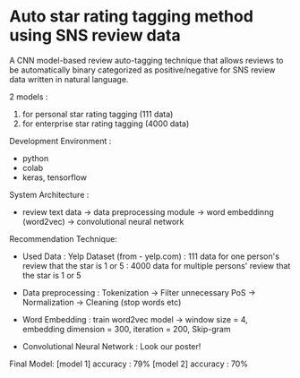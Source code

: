# Auto star rating tagging method using SNS review data

A CNN model-based review auto-tagging technique that allows reviews to be automatically binary categorized as positive/negative for SNS review data written in natural language.

2 models : 
1) for personal star rating tagging (111 data)
2) for enterprise star rating tagging (4000 data)

Development Environment :
- python
- colab
- keras, tensorflow

System Architecture :
- review text data -> data preprocessing module -> word embeddinng (word2vec) -> convolutional neural network

Recommendation Technique:
- Used Data : Yelp Dataset (from - yelp.com)
  : 111 data for one person's review that the star is 1 or 5
  : 4000 data for multiple persons' review that the star is 1 or 5
  
- Data preprocessing
  : Tokenization -> Filter unnecessary PoS -> Normalization -> Cleaning (stop words etc)

- Word Embedding
  : train word2vec model 
    -> window size = 4, embedding dimension = 300, iteration = 200, Skip-gram

- Convolutional Neural Network
  : Look our poster!

Final Model:
[model 1] accuracy : 79%
[model 2] accuracy : 70%
  

